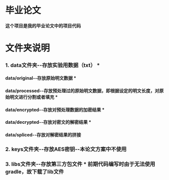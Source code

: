 # 毕业论文
<h4>这个项目是我的毕业论文中的项目代码

# 文件夹说明
<h3>1. data文件夹--存放实验用数据（txt）
* <h4>data/original--存放原始明文数据
* <h4>data/processed--存放预处理过的原始明文数据，即根据设定的明文长度，对原始明文进行分割或者填充
* <h4>data/encrypted--存放对预处理数据的加密结果
* <h4>data/decrypted--存放对密文的解密结果
* <h4>data/spliced--存放对解密结果的拼接

<h3>2. keys文件夹--存放AES密钥--本论文方案中不使用

<h3>3. libs文件夹--存放第三方包文件
* 前期代码编写时由于无法使用gradle，故下载了lib文件

